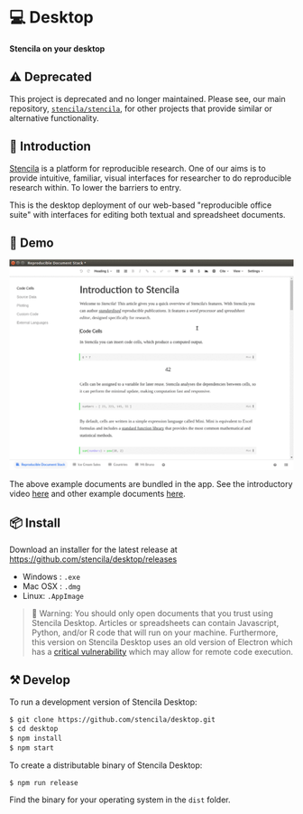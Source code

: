 # 💻 Desktop

**Stencila on your desktop**

## ⚠️ Deprecated

This project is deprecated and no longer maintained. Please see, our main repository, [`stencila/stencila`](https://github.com/stencila/stencila), for other projects that provide similar or alternative functionality.

## 👋 Introduction

[Stencila](https://stenci.la) is a platform for reproducible research. One of our aims is to provide intuitive, familiar, visual interfaces for researcher to do reproducible research within. To lower the barriers to entry.

This is the desktop deployment of our web-based "reproducible office suite" with interfaces for editing both textual and spreadsheet documents.

## 🎥 Demo

![](.github/demo.gif)

The above example documents are bundled in the app. See the introductory video [here](https://www.youtube.com/watch?v=EzrR96PDnO8) and other example documents [here](http://builds.stenci.la/stencila/update-the-introduction-rds-example-2018-11-19-db47651/).

## 📦 Install

Download an installer for the latest release at https://github.com/stencila/desktop/releases

- Windows : `.exe`
- Mac OSX : `.dmg`
- Linux: `.AppImage`

> 🚨 Warning: You should only open documents that you trust using Stencila Desktop. Articles or spreadsheets can contain Javascript, Python, and/or R code that will run on your machine. Furthermore, this version on Stencila Desktop uses an old version of Electron which has a [critical vulnerability](https://www.electronjs.org/blog/web-preferences-fix) which may allow for remote code execution.

## ⚒️ Develop

To run a development version of Stencila Desktop:

```bash
$ git clone https://github.com/stencila/desktop.git
$ cd desktop
$ npm install
$ npm start
```

To create a distributable binary of Stencila Desktop:

```
$ npm run release
```

Find the binary for your operating system in the `dist` folder.
